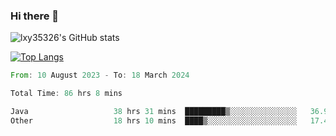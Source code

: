 ### Hi there 👋

<!--
**lxy35326/lxy35326** is a ✨ _special_ ✨ repository because its `README.md` (this file) appears on your GitHub profile.

Here are some ideas to get you started:

- 🔭 I’m currently working on ...
- 🌱 I’m currently learning ...
- 👯 I’m looking to collaborate on ...
- 🤔 I’m looking for help with ...
- 💬 Ask me about ...
- 📫 How to reach me: ...
- 😄 Pronouns: ...
- ⚡ Fun fact: ...
-->

![lxy35326's GitHub stats](https://github-readme-stats.vercel.app/api?username=lxy35326&show_icons=true)

[![Top Langs](https://github-readme-stats.vercel.app/api/top-langs/?username=anuraghazra&layout=compact)](https://github.com/anuraghazra/github-readme-stats)

<!--START_SECTION:waka-->

```rust
From: 10 August 2023 - To: 18 March 2024

Total Time: 86 hrs 8 mins

Java                   38 hrs 31 mins  █████████▒░░░░░░░░░░░░░░░   36.94 %
Other                  18 hrs 10 mins  ████▒░░░░░░░░░░░░░░░░░░░░   17.42 %
```

<!--END_SECTION:waka-->
